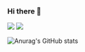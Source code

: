 ### Hi there 👋

<!--
**icegosimperson/icegosimperson** is a ✨ _special_ ✨ repository because its `README.md` (this file) appears on your GitHub profile.

Here are some ideas to get you started:

- 🔭 I’m currently working on ...
- 🌱 I’m currently learning ...
- 👯 I’m looking to collaborate on ...
- 🤔 I’m looking for help with ...
- 💬 Ask me about ...
- 📫 How to reach me: ...
- 😄 Pronouns: ...
- ⚡ Fun fact: ...
-->

<div>
<img src="https://img.shields.io/badge/C-w007396?style=flat-square&logo=appveyor%logo={A8B9CC}&logoColor=red"/>
<img src="https://img.shields.io/badge/C++-#00599C?style=flat-square&logo=appveyor%logo={A8B9CC}&logoColor=white"/>


![Anurag's GitHub stats](https://github-readme-stats.vercel.app/api?username=icegosimperson&theme=react&show_icons=true)
